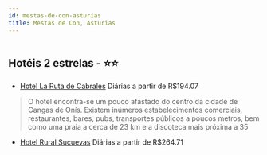 ```yaml
---
id: mestas-de-con-asturias
title: Mestas de Con, Asturias
---
```


<center><img src="http://photos.hotelbeds.com/giata/00/008179/008179a_hb_a_001.jpg" alt="" /></center>


## Hotéis 2 estrelas - ⭐️⭐️

-    [Hotel La Ruta de Cabrales](https://www.hurb.com/hoteis/mestas-de-con/hotel-la-ruta-de-cabrales-JNP-JP043017?cmp=18055) Diárias a partir de R$194.07
   > O hotel encontra-se um pouco afastado do centro da cidade de Cangas de Onís. Existem inúmeros estabelecimentos comerciais, restaurantes, bares, pubs, transportes públicos a poucos metros, bem como uma praia a cerca de 23 km e a discoteca mais próxima a 35
-    [Hotel Rural Sucuevas](https://www.hurb.com/hoteis/mestas-de-con/hotel-rural-sucuevas-JNP-JP324507?cmp=18055) Diárias a partir de R$264.71
   > 
